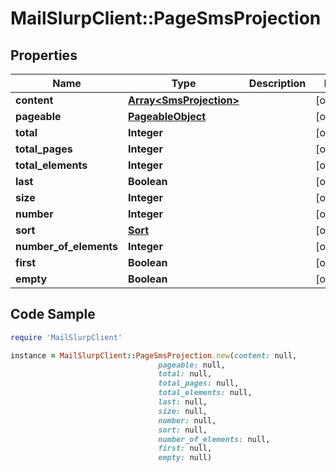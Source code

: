 # MailSlurpClient::PageSmsProjection

## Properties

Name | Type | Description | Notes
------------ | ------------- | ------------- | -------------
**content** | [**Array&lt;SmsProjection&gt;**](SmsProjection) |  | [optional] 
**pageable** | [**PageableObject**](PageableObject) |  | [optional] 
**total** | **Integer** |  | [optional] 
**total_pages** | **Integer** |  | [optional] 
**total_elements** | **Integer** |  | [optional] 
**last** | **Boolean** |  | [optional] 
**size** | **Integer** |  | [optional] 
**number** | **Integer** |  | [optional] 
**sort** | [**Sort**](Sort) |  | [optional] 
**number_of_elements** | **Integer** |  | [optional] 
**first** | **Boolean** |  | [optional] 
**empty** | **Boolean** |  | [optional] 

## Code Sample

```ruby
require 'MailSlurpClient'

instance = MailSlurpClient::PageSmsProjection.new(content: null,
                                 pageable: null,
                                 total: null,
                                 total_pages: null,
                                 total_elements: null,
                                 last: null,
                                 size: null,
                                 number: null,
                                 sort: null,
                                 number_of_elements: null,
                                 first: null,
                                 empty: null)
```


